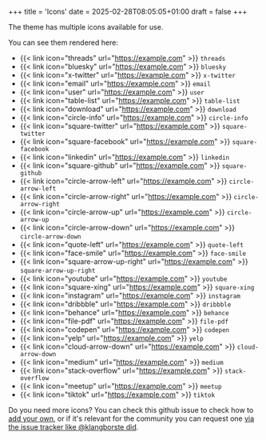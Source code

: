 +++
title = 'Icons'
date = 2025-02-28T08:05:05+01:00
draft = false
+++

The theme has multiple icons available for use.

You can see them rendered here:

- {{< link icon="threads" url="https://example.com" >}} `threads` 
- {{< link icon="bluesky" url="https://example.com" >}} `bluesky`
- {{< link icon="x-twitter" url="https://example.com" >}} `x-twitter`
- {{< link icon="email" url="https://example.com" >}} `email`
- {{< link icon="user" url="https://example.com" >}} `user`
- {{< link icon="table-list" url="https://example.com" >}} `table-list`
- {{< link icon="download" url="https://example.com" >}} `download`
- {{< link icon="circle-info" url="https://example.com" >}} `circle-info`
- {{< link icon="square-twitter" url="https://example.com" >}} `square-twitter`
- {{< link icon="square-facebook" url="https://example.com" >}} `square-facebook`
- {{< link icon="linkedin" url="https://example.com" >}} `linkedin`
- {{< link icon="square-github" url="https://example.com" >}} `square-github`
- {{< link icon="circle-arrow-left" url="https://example.com" >}} `circle-arrow-left`
- {{< link icon="circle-arrow-right" url="https://example.com" >}} `circle-arrow-right`
- {{< link icon="circle-arrow-up" url="https://example.com" >}} `circle-arrow-up`
- {{< link icon="circle-arrow-down" url="https://example.com" >}} `circle-arrow-down`
- {{< link icon="quote-left" url="https://example.com" >}} `quote-left`
- {{< link icon="face-smile" url="https://example.com" >}} `face-smile`
- {{< link icon="square-arrow-up-right" url="https://example.com" >}} `square-arrow-up-right`
- {{< link icon="youtube" url="https://example.com" >}} `youtube`
- {{< link icon="square-xing" url="https://example.com" >}} `square-xing`
- {{< link icon="instagram" url="https://example.com" >}} `instagram`
- {{< link icon="dribbble" url="https://example.com" >}} `dribbble`
- {{< link icon="behance" url="https://example.com" >}} `behance`
- {{< link icon="file-pdf" url="https://example.com" >}} `file-pdf`
- {{< link icon="codepen" url="https://example.com" >}} `codepen`
- {{< link icon="yelp" url="https://example.com" >}} `yelp`
- {{< link icon="cloud-arrow-down" url="https://example.com" >}} `cloud-arrow-down`
- {{< link icon="medium" url="https://example.com" >}} `medium`
- {{< link icon="stack-overflow" url="https://example.com" >}} `stack-overflow`
- {{< link icon="meetup" url="https://example.com" >}} `meetup`
- {{< link icon="tiktok" url="https://example.com" >}} `tiktok`

Do you need more icons?
You can check this github issue to check how to [add your own](https://github.com/zetxek/adritian-free-hugo-theme/pull/169), or if it's relevant for the community you can request one [via the issue tracker like @klangborste did](https://github.com/zetxek/adritian-free-hugo-theme/issues/168).